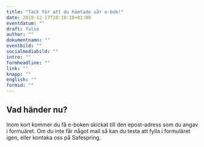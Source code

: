 ```yaml
---
title: "Tack för att du hämtade vår e-bok!"
date: 2018-12-17T20:19:18+01:00
eventdatum: ""
draft: false
author: ""
dokumentnamn: ""
eventbild: ""
socialmediabild: ""
intro: ""
formheadline: ""
link: ""
knapp: ""
english: ""
formid: ""
---
```

## Vad händer nu?
Inom kort kommer du få e-boken skickat till den epost-adress som du angav i formuäret. Om du inte får något mail så kan du testa att fylla i formuläret igen, eller kontaka oss på Safespring.

